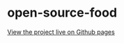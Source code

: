 # open-source-food
 
[View the project live on Github pages](https://andrewmcconville.github.io/open-source-food)
